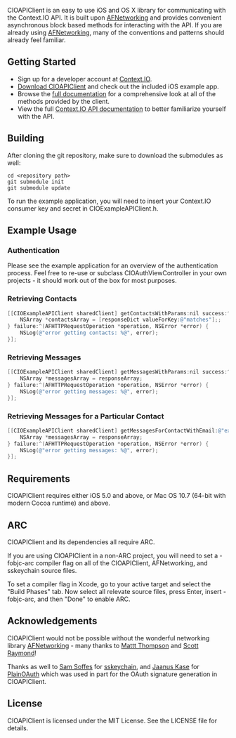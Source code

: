 CIOAPIClient is an easy to use iOS and OS X library for communicating with the Context.IO API. It is built upon [AFNetworking](http://github.com/AFNetworking/AFNetworking/) and provides convenient asynchronous block based methods for interacting with the API. If you are already using [AFNetworking](http://github.com/AFNetworking/AFNetworking/), many of the conventions and patterns should already feel familiar.

## Getting Started

- Sign up for a developer account at [Context.IO](http://context.io).
- [Download CIOAPIClient](http://github.com/ContextIO/ios-contextio) and check out the included iOS example app.
- Browse the [full documentation](http://context.io/) for a comprehensive look at all of the methods provided by the client.
- View the full [Context.IO API documentation](http://context.io/docs/2.0) to better familiarize yourself with the API.

## Building

After cloning the git repository, make sure to download the submodules as well:

```
cd <repository path>
git submodule init
git submodule update
```

To run the example application, you will need to insert your Context.IO consumer key and secret in CIOExampleAPIClient.h.

## Example Usage

### Authentication

Please see the example application for an overview of the authentication process. Feel free to re-use or subclass CIOAuthViewController in your own projects - it should work out of the box for most purposes.

### Retrieving Contacts

``` objective-c
[[CIOExampleAPIClient sharedClient] getContactsWithParams:nil success:^(NSDictionary *responseDict) {
    NSArray *contactsArray = [responseDict valueForKey:@"matches"];;
} failure:^(AFHTTPRequestOperation *operation, NSError *error) {
    NSLog(@"error getting contacts: %@", error);
}];
```

### Retrieving Messages

``` objective-c
[[CIOExampleAPIClient sharedClient] getMessagesWithParams:nil success:^(NSArray *responseArray) {
    NSArray *messagesArray = responseArray;
} failure:^(AFHTTPRequestOperation *operation, NSError *error) {
    NSLog(@"error getting messages: %@", error);
}];
```

### Retrieving Messages for a Particular Contact

``` objective-c
[[CIOExampleAPIClient sharedClient] getMessagesForContactWithEmail:@"example@example.com" params:nil success:^(NSArray *responseArray) {
    NSArray *messagesArray = responseArray;
} failure:^(AFHTTPRequestOperation *operation, NSError *error) {
    NSLog(@"error getting messages: %@", error);
}];
```

## Requirements

CIOAPIClient requires either iOS 5.0 and above, or Mac OS 10.7 (64-bit with modern Cocoa runtime) and above.

## ARC

CIOAPIClient and its dependencies all require ARC.

If you are using CIOAPIClient in a non-ARC project, you will need to set a -fobjc-arc compiler flag on all of the CIOAPIClient, AFNetworking, and sskeychain source files.

To set a compiler flag in Xcode, go to your active target and select the "Build Phases" tab. Now select all relevate source files, press Enter, insert -fobjc-arc, and then "Done" to enable ARC.

## Acknowledgements

CIOAPIClient would not be possible without the wonderful networking library [AFNetworking](https://github.com/AFNetworking/AFNetworking) - many thanks to [Mattt Thompson](https://github.com/mattt/) and [Scott Raymond](https://github.com/sco/)!

Thanks as well to [Sam Soffes](https://github.com/soffes) for [sskeychain](https://github.com/soffes/sskeychain), and [Jaanus Kase](https://github.com/jaanus) for  [PlainOAuth](https://github.com/jaanus/PlainOAuth) which was used in part for the OAuth signature generation in CIOAPIClient.

## License

CIOAPIClient is licensed under the MIT License. See the LICENSE file for details.